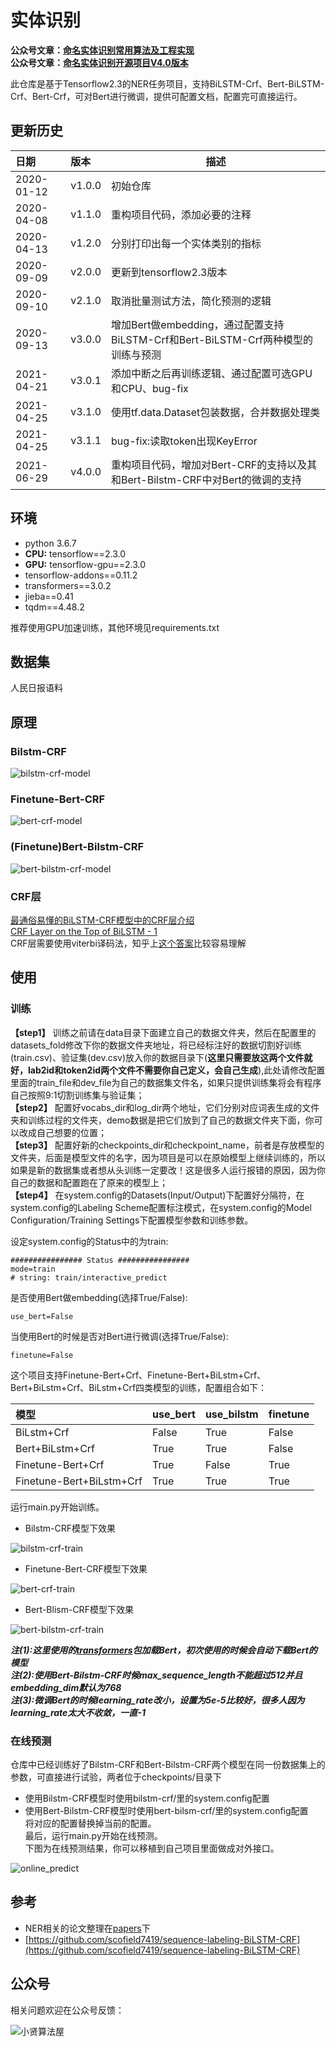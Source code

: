 # 实体识别

**公众号文章：[命名实体识别常用算法及工程实现](https://mp.weixin.qq.com/s/KNNw9JUZxXljE87vVgW5Yg)**  
**公众号文章：[命名实体识别开源项目V4.0版本](https://mp.weixin.qq.com/s/oWHFdcBdVsifvuEyr_ruPQ)**  

此仓库是基于Tensorflow2.3的NER任务项目，支持BiLSTM-Crf、Bert-BiLSTM-Crf、Bert-Crf，可对Bert进行微调，提供可配置文档，配置完可直接运行。

## 更新历史
日期|版本|描述
:---|:---|---
2020-01-12|v1.0.0|初始仓库
2020-04-08|v1.1.0|重构项目代码，添加必要的注释
2020-04-13|v1.2.0|分别打印出每一个实体类别的指标
2020-09-09|v2.0.0|更新到tensorflow2.3版本
2020-09-10|v2.1.0|取消批量测试方法，简化预测的逻辑
2020-09-13|v3.0.0|增加Bert做embedding，通过配置支持BiLSTM-Crf和Bert-BiLSTM-Crf两种模型的训练与预测
2021-04-21|v3.0.1|添加中断之后再训练逻辑、通过配置可选GPU和CPU、bug-fix
2021-04-25|v3.1.0|使用tf.data.Dataset包装数据，合并数据处理类
2021-04-25|v3.1.1|bug-fix:读取token出现KeyError
2021-06-29|v4.0.0|重构项目代码，增加对Bert-CRF的支持以及其和Bert-Bilstm-CRF中对Bert的微调的支持

## 环境
* python 3.6.7
* **CPU:** tensorflow==2.3.0
* **GPU:** tensorflow-gpu==2.3.0
* tensorflow-addons==0.11.2
* transformers==3.0.2
* jieba==0.41
* tqdm==4.48.2

推荐使用GPU加速训练，其他环境见requirements.txt

## 数据集
人民日报语料

## 原理 
### Bilstm-CRF

![bilstm-crf-model](https://img-blog.csdnimg.cn/20210629194609507.png) 

### Finetune-Bert-CRF

![bert-crf-model](https://img-blog.csdnimg.cn/20210629194710746.png) 

### (Finetune)Bert-Bilstm-CRF

![bert-bilstm-crf-model](https://img-blog.csdnimg.cn/20210629194719983.png) 

 
### CRF层
[最通俗易懂的BiLSTM-CRF模型中的CRF层介绍](https://zhuanlan.zhihu.com/p/44042528)  
[CRF Layer on the Top of BiLSTM - 1](https://createmomo.github.io/2017/09/12/CRF_Layer_on_the_Top_of_BiLSTM_1/)  
CRF层需要使用viterbi译码法，知乎上[这个答案](https://www.zhihu.com/question/20136144)比较容易理解    

## 使用
### 训练
**【step1】** 训练之前请在data目录下面建立自己的数据文件夹，然后在配置里的datasets_fold修改下你的数据文件夹地址，将已经标注好的数据切割好训练(train.csv)、验证集(dev.csv)放入你的数据目录下(**这里只需要放这两个文件就好，lab2id和token2id两个文件不需要你自己定义，会自己生成**),此处请修改配置里面的train_file和dev_file为自己的数据集文件名，如果只提供训练集将会有程序自己按照9:1切割训练集与验证集；  
**【step2】** 配置好vocabs_dir和log_dir两个地址，它们分别对应词表生成的文件夹和训练过程的文件夹，demo数据是把它们放到了自己的数据文件夹下面，你可以改成自己想要的位置；  
**【step3】** 配置好新的checkpoints_dir和checkpoint_name，前者是存放模型的文件夹，后面是模型文件的名字，因为项目是可以在原始模型上继续训练的，所以如果是新的数据集或者想从头训练一定要改！这是很多人运行报错的原因，因为你自己的数据和配置跑在了原来的模型上；  
**【step4】** 在system.config的Datasets(Input/Output)下配置好分隔符，在system.config的Labeling Scheme配置标注模式，在system.config的Model Configuration/Training Settings下配置模型参数和训练参数。  

设定system.config的Status中的为train:
```
################ Status ################
mode=train
# string: train/interactive_predict
```

是否使用Bert做embedding(选择True/False):
```
use_bert=False
```

当使用Bert的时候是否对Bert进行微调(选择True/False):
```
finetune=False
```

这个项目支持Finetune-Bert+Crf、Finetune-Bert+BiLstm+Crf、Bert+BiLstm+Crf、BiLstm+Crf四类模型的训练，配置组合如下：  

模型|use_bert|use_bilstm|finetune|
:---|:---|:---|---
BiLstm+Crf|False|True|False
Bert+BiLstm+Crf|True|True|False
Finetune-Bert+Crf|True|False|True
Finetune-Bert+BiLstm+Crf|True|True|True

  
运行main.py开始训练。  

* Bilstm-CRF模型下效果

![bilstm-crf-train](https://img-blog.csdnimg.cn/2020091319580672.png)  

* Finetune-Bert-CRF模型下效果

![bert-crf-train](https://img-blog.csdnimg.cn/20210701175300657.png)  

* Bert-Blism-CRF模型下效果

![bert-bilstm-crf-train](https://img-blog.csdnimg.cn/20200913200450351.png)  

***注(1):这里使用的[transformers](https://github.com/huggingface/transformers)包加载Bert，初次使用的时候会自动下载Bert的模型***   
***注(2):使用Bert-Bilstm-CRF时候max_sequence_length不能超过512并且embedding_dim默认为768***  
***注(3):微调Bert的时候learning_rate改小，设置为5e-5比较好，很多人因为learning_rate太大不收敛，一直-1***

### 在线预测
仓库中已经训练好了Bilstm-CRF和Bert-Bilstm-CRF两个模型在同一份数据集上的参数，可直接进行试验，两者位于checkpoints/目录下  
* 使用Bilstm-CRF模型时使用bilstm-crf/里的system.config配置
* 使用Bert-Bilstm-CRF模型时使用bert-bilsm-crf/里的system.config配置   
将对应的配置替换掉当前的配置。  
最后，运行main.py开始在线预测。   
下图为在线预测结果，你可以移植到自己项目里面做成对外接口。    

![online_predict](https://img-blog.csdnimg.cn/202009131958050.png)  

## 参考
+ NER相关的论文整理在[papers](papers)下
+ [https://github.com/scofield7419/sequence-labeling-BiLSTM-CRF](https://github.com/scofield7419/sequence-labeling-BiLSTM-CRF)

## 公众号
相关问题欢迎在公众号反馈：  

![小贤算法屋](https://img-blog.csdnimg.cn/20210427094903895.jpg)

